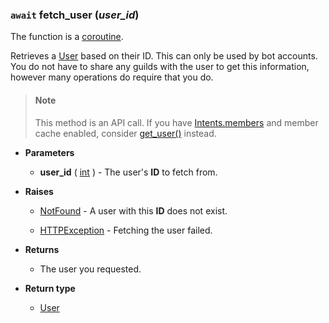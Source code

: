 ### `await` fetch_user (*user_id*) [](https://discordpy.readthedocs.io/en/v1.7.3/api.html#discord.Client.fetch_user)
The function is a [coroutine](https://docs.python.org/3/library/asyncio-task.html#coroutine).

Retrieves a [User](discord/Discord%20Models/User/User) based on their ID. This can only be used by bot accounts. You do not have to share any guilds with the user to get this information, however many operations do require that you do.

> #### Note
> This method is an API call. If you have [Intents.members](discord/Data%20Classes/Intents/members) and member cache enabled, consider [get_user()](discord/Clients/Client/get_user) instead.

- **Parameters**

	- **user_id** ( [int](https://docs.python.org/3/library/functions.html#int) ) - The user's **ID** to fetch from.

- **Raises**

	- [NotFound](discord/Exceptions/NotFound) - A user with this **ID** does not exist.

	- [HTTPException](discord/Exceptions/HTTPException) - Fetching the user failed.

- **Returns**

	- The user you requested.

- **Return type**

	- [User](discord/Discord%20Models/User/User)

